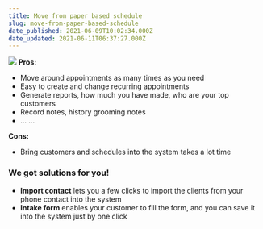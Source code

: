 ```yaml
---
title: Move from paper based schedule
slug: move-from-paper-based-schedule
date_published: 2021-06-09T10:02:34.000Z
date_updated: 2021-06-11T06:37:27.000Z
---
```


![](__GHOST_URL__/content/images/2021/06/24d72a86967951.5da970738ab08.png)
**Pros:**

- Move around appointments as many times as you need
- Easy to create and change recurring appointments
- Generate reports, how much you have made, who are your top customers
- Record notes, history grooming notes
- ... ...

**Cons:**

- Bring customers and schedules into the system takes a lot time

### We got solutions for you!

- **Import contact** lets you a few clicks to import the clients from your phone contact into the system
- **Intake form** enables your customer to fill the form, and you can save it into the system just by one click
